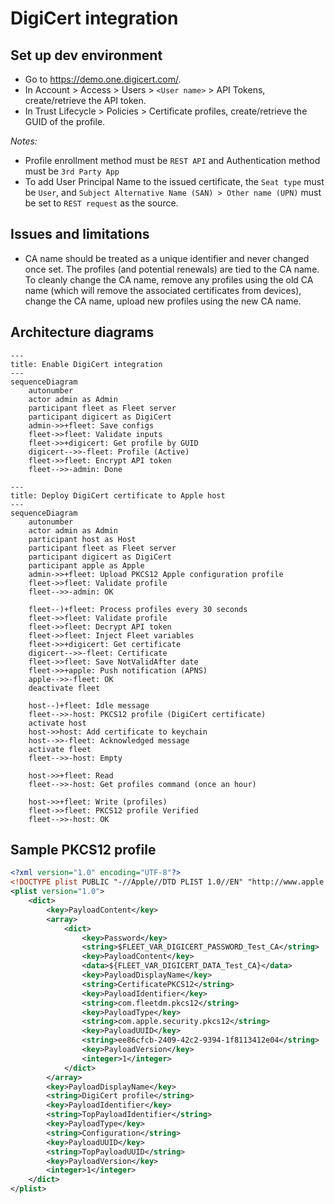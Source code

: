 # DigiCert integration

## Set up dev environment

- Go to https://demo.one.digicert.com/.
- In Account > Access > Users > `<User name>` > API Tokens, create/retrieve the API token.
- In Trust Lifecycle > Policies > Certificate profiles, create/retrieve the GUID of the profile.

_Notes:_
- Profile enrollment method must be `REST API` and Authentication method must be `3rd Party App`
- To add User Principal Name to the issued certificate, the `Seat type` must be `User`, and `Subject Alternative Name (SAN) > Other name (UPN)` must be set to `REST request` as the source.

## Issues and limitations

- CA name should be treated as a unique identifier and never changed once set. The profiles (and potential renewals) are tied to the CA name. To cleanly change the CA name, remove any profiles using the old CA name (which will remove the associated certificates from devices), change the CA name, upload new profiles using the new CA name.

## Architecture diagrams

```mermaid
---
title: Enable DigiCert integration
---
sequenceDiagram
    autonumber
    actor admin as Admin
    participant fleet as Fleet server
    participant digicert as DigiCert
    admin->>+fleet: Save configs
    fleet->>fleet: Validate inputs
    fleet->>+digicert: Get profile by GUID
    digicert-->>-fleet: Profile (Active)
    fleet->>fleet: Encrypt API token
    fleet-->>-admin: Done
```

```mermaid
---
title: Deploy DigiCert certificate to Apple host
---
sequenceDiagram
    autonumber
    actor admin as Admin
    participant host as Host
    participant fleet as Fleet server
    participant digicert as DigiCert
    participant apple as Apple
    admin->>+fleet: Upload PKCS12 Apple configuration profile
    fleet->>fleet: Validate profile
    fleet-->>-admin: OK

    fleet--)+fleet: Process profiles every 30 seconds
    fleet->>fleet: Validate profile
    fleet->>fleet: Decrypt API token
    fleet->>fleet: Inject Fleet variables
    fleet->>+digicert: Get certificate
    digicert-->>-fleet: Certificate
    fleet->>fleet: Save NotValidAfter date
    fleet->>+apple: Push notification (APNS)
    apple-->>-fleet: OK
    deactivate fleet

    host--)+fleet: Idle message
    fleet-->>-host: PKCS12 profile (DigiCert certificate)
    activate host
    host->>host: Add certificate to keychain
    host-->>-fleet: Acknowledged message
    activate fleet
    fleet-->>-host: Empty

    host->>+fleet: Read
    fleet-->>-host: Get profiles command (once an hour)
    
    host->>+fleet: Write (profiles)
    fleet->>fleet: PKCS12 profile Verified
    fleet-->>-host: OK
```

## Sample PKCS12 profile

```xml
<?xml version="1.0" encoding="UTF-8"?>
<!DOCTYPE plist PUBLIC "-//Apple//DTD PLIST 1.0//EN" "http://www.apple.com/DTDs/PropertyList-1.0.dtd">
<plist version="1.0">
    <dict>
        <key>PayloadContent</key>
        <array>
            <dict>
                <key>Password</key>
                <string>$FLEET_VAR_DIGICERT_PASSWORD_Test_CA</string>
                <key>PayloadContent</key>
                <data>${FLEET_VAR_DIGICERT_DATA_Test_CA}</data>
                <key>PayloadDisplayName</key>
                <string>CertificatePKCS12</string>
                <key>PayloadIdentifier</key>
                <string>com.fleetdm.pkcs12</string>
                <key>PayloadType</key>
                <string>com.apple.security.pkcs12</string>
                <key>PayloadUUID</key>
                <string>ee86cfcb-2409-42c2-9394-1f8113412e04</string>
                <key>PayloadVersion</key>
                <integer>1</integer>
            </dict>
        </array>
        <key>PayloadDisplayName</key>
        <string>DigiCert profile</string>
        <key>PayloadIdentifier</key>
        <string>TopPayloadIdentifier</string>
        <key>PayloadType</key>
        <string>Configuration</string>
        <key>PayloadUUID</key>
        <string>TopPayloadUUID</string>
        <key>PayloadVersion</key>
        <integer>1</integer>
    </dict>
</plist>
```
